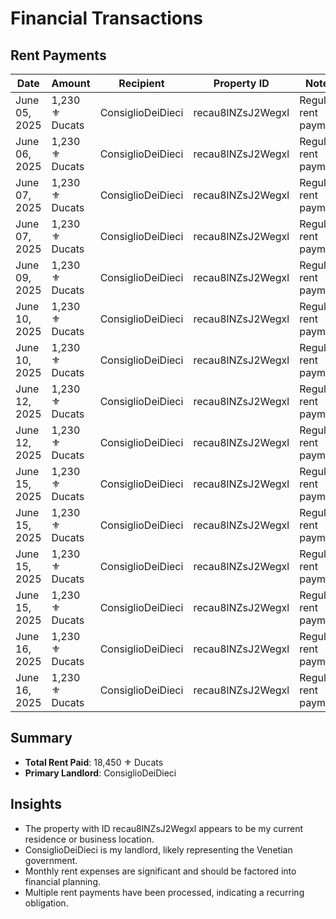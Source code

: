 # Financial Transactions

## Rent Payments

| Date | Amount | Recipient | Property ID | Notes |
|------|--------|-----------|-------------|-------|
| June 05, 2025 | 1,230 ⚜️ Ducats | ConsiglioDeiDieci | recau8lNZsJ2Wegxl | Regular rent payment |
| June 06, 2025 | 1,230 ⚜️ Ducats | ConsiglioDeiDieci | recau8lNZsJ2Wegxl | Regular rent payment |
| June 07, 2025 | 1,230 ⚜️ Ducats | ConsiglioDeiDieci | recau8lNZsJ2Wegxl | Regular rent payment |
| June 07, 2025 | 1,230 ⚜️ Ducats | ConsiglioDeiDieci | recau8lNZsJ2Wegxl | Regular rent payment |
| June 09, 2025 | 1,230 ⚜️ Ducats | ConsiglioDeiDieci | recau8lNZsJ2Wegxl | Regular rent payment |
| June 10, 2025 | 1,230 ⚜️ Ducats | ConsiglioDeiDieci | recau8lNZsJ2Wegxl | Regular rent payment |
| June 10, 2025 | 1,230 ⚜️ Ducats | ConsiglioDeiDieci | recau8lNZsJ2Wegxl | Regular rent payment |
| June 12, 2025 | 1,230 ⚜️ Ducats | ConsiglioDeiDieci | recau8lNZsJ2Wegxl | Regular rent payment |
| June 12, 2025 | 1,230 ⚜️ Ducats | ConsiglioDeiDieci | recau8lNZsJ2Wegxl | Regular rent payment |
| June 15, 2025 | 1,230 ⚜️ Ducats | ConsiglioDeiDieci | recau8lNZsJ2Wegxl | Regular rent payment |
| June 15, 2025 | 1,230 ⚜️ Ducats | ConsiglioDeiDieci | recau8lNZsJ2Wegxl | Regular rent payment |
| June 15, 2025 | 1,230 ⚜️ Ducats | ConsiglioDeiDieci | recau8lNZsJ2Wegxl | Regular rent payment |
| June 15, 2025 | 1,230 ⚜️ Ducats | ConsiglioDeiDieci | recau8lNZsJ2Wegxl | Regular rent payment |
| June 16, 2025 | 1,230 ⚜️ Ducats | ConsiglioDeiDieci | recau8lNZsJ2Wegxl | Regular rent payment |
| June 16, 2025 | 1,230 ⚜️ Ducats | ConsiglioDeiDieci | recau8lNZsJ2Wegxl | Regular rent payment |

## Summary
- **Total Rent Paid**: 18,450 ⚜️ Ducats
- **Primary Landlord**: ConsiglioDeiDieci

## Insights
- The property with ID recau8lNZsJ2Wegxl appears to be my current residence or business location.
- ConsiglioDeiDieci is my landlord, likely representing the Venetian government.
- Monthly rent expenses are significant and should be factored into financial planning.
- Multiple rent payments have been processed, indicating a recurring obligation.
